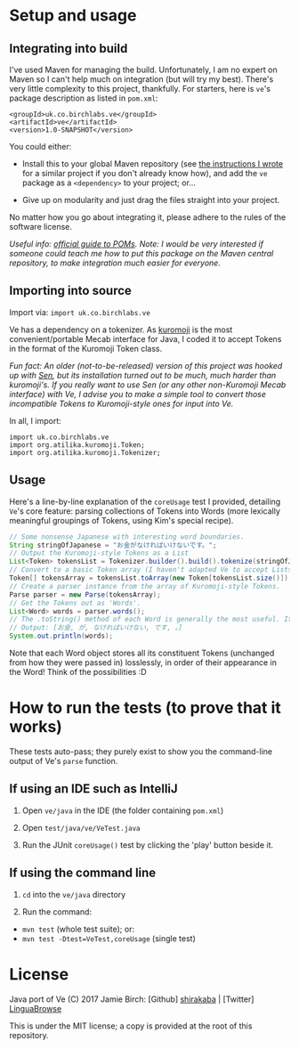 # Setup and usage

## Integrating into build

I've used Maven for managing the build. Unfortunately, I am no expert on Maven so I can't help much on integration (but will try my best). There's very little complexity to this project, thankfully. For starters, here is `ve`'s package description as listed in `pom.xml`:

```
<groupId>uk.co.birchlabs.ve</groupId>
<artifactId>ve</artifactId>
<version>1.0-SNAPSHOT</version>
```

You could either:

  * Install this to your global Maven repository (see [the instructions I wrote](https://github.com/shirakaba/sen-mavenized/blob/master/README.md) for a similar project if you don't already know how), and add the `ve` package as a `<dependency>` to your project; or...

  * Give up on modularity and just drag the files straight into your project.
  
No matter how you go about integrating it, please adhere to the rules of the software license.

*Useful info: [official guide to POMs](https://maven.apache.org/guides/introduction/introduction-to-the-pom.html).*
*Note: I would be very interested if someone could teach me how to put this package on the Maven central repository, to make integration much easier for everyone.*
  
## Importing into source

Import via: `import uk.co.birchlabs.ve`

Ve has a dependency on a tokenizer. As [kuromoji](https://github.com/atilika/kuromoji) is the most convenient/portable Mecab interface for Java, I coded it to accept Tokens in the format of the Kuromoji Token class.

*Fun fact: An older (not-to-be-released) version of this project was hooked up with [Sen](https://github.com/shirakaba/sen-mavenized), but its installation turned out to be much, much harder than kuromoji's. If you really want to use Sen (or any other non-Kuromoji Mecab interface) with Ve, I advise you to make a simple tool to convert those incompatible Tokens to Kuromoji-style ones for input into Ve.*

In all, I import:

```
import uk.co.birchlabs.ve
import org.atilika.kuromoji.Token;
import org.atilika.kuromoji.Tokenizer;
```

## Usage

Here's a line-by-line explanation of the `coreUsage` test I provided, detailing `Ve`'s core feature: parsing collections of Tokens into Words (more lexically meaningful groupings of Tokens, using Kim's special recipe).

``` java
// Some nonsense Japanese with interesting word boundaries.
String stringOfJapanese = "お金がなければいけないです。";
// Output the Kuromoji-style Tokens as a List
List<Token> tokensList = Tokenizer.builder().build().tokenize(stringOfJapanese);
// Convert to a basic Token array (I haven't adapted Ve to accept Lists of Tokens)
Token[] tokensArray = tokensList.toArray(new Token[tokensList.size()]);
// Create a parser instance from the array of Kuromoji-style Tokens.
Parse parser = new Parse(tokensArray);
// Get the Tokens out as 'Words'.
List<Word> words = parser.words();
// The .toString() method of each Word is generally the most useful. It shows the surface form of the Tokens.
// Output: [お金, が, なければいけない, です, 。]
System.out.println(words);
```

Note that each Word object stores all its constituent Tokens (unchanged from how they were passed in) losslessly, in order of their appearance in the Word! Think of the possibilities :D

# How to run the tests (to prove that it works)

These tests auto-pass; they purely exist to show you the command-line output of Ve's `parse` function.

## If using an IDE such as IntelliJ

1. Open `ve/java` in the IDE (the folder containing `pom.xml`)

2. Open `test/java/ve/VeTest.java`

3. Run the JUnit `coreUsage()` test by clicking the 'play' button beside it.

## If using the command line

1. `cd` into the `ve/java` directory

2. Run the command:
  * `mvn test` (whole test suite); or:
  * `mvn test -Dtest=VeTest,coreUsage` (single test)

# License

Java port of Ve (C) 2017 Jamie Birch: [Github] [shirakaba](https://github.com/shirakaba) | [Twitter] [LinguaBrowse](https://twitter.com/LinguaBrowse)

This is under the MIT license; a copy is provided at the root of this repository.
